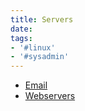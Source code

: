```yaml
---
title: Servers
date:
tags:
- '#linux'
- '#sysadmin'
---
```


* [Email](2020-10-28--17-03-36Z--email.md)
* [Webservers](20220118221708-webservers.md)